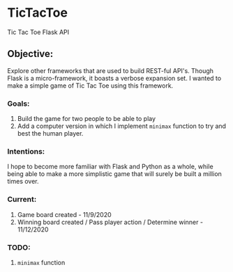 # TicTacToe
Tic Tac Toe Flask API

## Objective:
Explore other frameworks that are used to build REST-ful API's. Though Flask is a micro-framework, it boasts a verbose expansion set.
I wanted to make a simple game of Tic Tac Toe using this framework. 

### Goals:
1. Build the game for two people to be able to play
2. Add a computer version in which I implement ```minimax``` function to try and best the human player.

### Intentions:
I hope to become more familiar with Flask and Python as a whole, while being able to make a more simplistic game that will surely be built a million times over.


### Current:
1. Game board created - 11/9/2020
2. Winning board created / Pass player action / Determine winner - 11/12/2020


### TODO: 
1. `minimax` function
